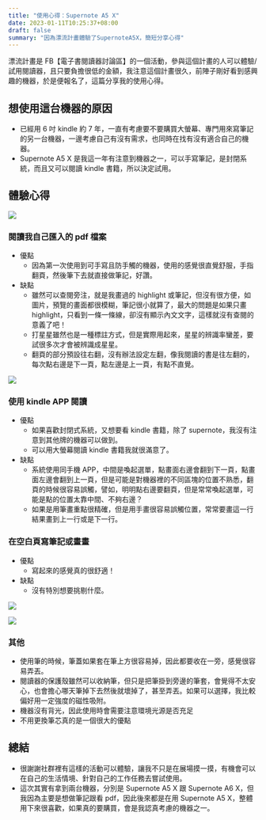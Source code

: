 ```yaml
---
title: "使用心得：Supernote A5 X"
date: 2023-01-11T10:25:37+08:00
draft: false
summary: "因為漂流計畫體驗了SupernoteA5X，簡短分享心得"
---
```


漂流計畫是 FB【電子書閱讀器討論區】的一個活動，參與這個計畫的人可以體驗/試用閱讀器，且只要負擔很低的金額，我注意這個計畫很久，前陣子剛好看到感興趣的機器，於是便報名了，這篇分享我的使用心得。

## 想使用這台機器的原因

- 已經用 6 吋 kindle 約 7 年，一直有考慮要不要購買大螢幕、專門用來寫筆記的另一台機器，一邊考慮自己有沒有需求，也同時在找有沒有適合自己的機器。
- Supernote A5 X 是我這一年有注意到機器之一，可以手寫筆記，是封閉系統，而且又可以閱讀 kindle 書籍，所以決定試用。

## 體驗心得

![](https://imgur.com/EJMGsee.jpg)

### 閱讀我自己匯入的 pdf 檔案

- 優點
  - 因為第一次使用到可手寫且防手觸的機器，使用的感覺很直覺舒服，手指翻頁，然後筆下去就直接做筆記，好讚。
- 缺點
  - 雖然可以查閱旁注，就是我畫過的 highlight 或筆記，但沒有很方便，如圖片，預覽的畫面都很模糊，筆記很小就算了，最大的問題是如果只畫 highlight，只看到一條一條線，卻沒有顯示內文文字，這樣就沒有查閱的意義了吧！
  - 打星星雖然也是一種標註方式，但是實際用起來，星星的辨識率蠻差，要試很多次才會被辨識成星星。
  - 翻頁的部分預設往右翻，沒有辦法設定左翻，像我閱讀的書是往左翻的，每次點右邊是下一頁，點左邊是上一頁，有點不直覺。

![](https://imgur.com/FdIUteN.jpg)

### 使用 kindle APP 閱讀

- 優點
  - 如果喜歡封閉式系統，又想要看 kindle 書籍，除了 supernote，我沒有注意到其他牌的機器可以做到。
  - 可以用大螢幕閱讀 kindle 書籍我就很滿意了。
- 缺點
  - 系統使用同手機 APP，中間是喚起選單，點畫面右邊會翻到下一頁，點畫面左邊會翻到上一頁，但是可能是對機器裡的不同區塊的位置不熟悉，翻頁的時候很容易誤觸，譬如，明明點右邊要翻頁，但是常常喚起選單，可能是點的位置太靠中間、不夠右邊？
  - 如果是用筆畫重點很精確，但是用手畫很容易誤觸位置，常常要畫這一行結果畫到上一行或是下一行。

### 在空白頁寫筆記或畫畫

- 優點
  - 寫起來的感覺真的很舒適！
- 缺點
  - 沒有特別想要挑剔什麼。

![](https://imgur.com/Fq3xc8l.jpg)

![](https://imgur.com/ao5wydM.jpg)

### 其他

- 使用筆的時候，筆蓋如果套在筆上方很容易掉，因此都要收在一旁，感覺很容易弄丟。
- 閱讀器的保護殼雖然可以收納筆，但只是把筆掛到旁邊的筆套，會覺得不太安心，也會擔心哪天筆掉下去然後就壞掉了，甚至弄丟。如果可以選擇，我比較偏好用一定強度的磁性吸附。
- 機器沒有背光，因此使用時會需要注意環境光源是否充足
- 不用更換筆芯真的是一個很大的優點

## 總結

- 很謝謝社群裡有這樣的活動可以體驗，讓我不只是在展場摸一摸，有機會可以在自己的生活情境、針對自己的工作任務去嘗試使用。
- 這次其實有拿到兩台機器，分別是 Supernote A5 X 跟 Supernote A6 X，但我因為主要是想做筆記跟看 pdf，因此後來都是在用 Supernote A5 X，整體用下來很喜歡，如果真的要購買，會是我認真考慮的機器之一。
